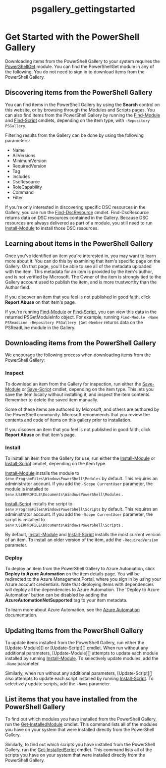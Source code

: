 ﻿---
ms.date:  06/12/2017
contributor:  JKeithB
ms.topic:  conceptual
keywords:  gallery,powershell,cmdlet,psgallery
title:  psgallery_gettingstarted
---
# Get Started with the PowerShell Gallery

Downloading items from the PowerShell Gallery to your system requires the
[PowerShellGet](/powershell/module/powershellget) module. You can find the PowerShellGet module in
any of the following. You do not need to sign in to download items from the PowerShell Gallery.

## Discovering items from the PowerShell Gallery

You can find items in the PowerShell Gallery by using the **Search** control on this website, or by
browsing through the Modules and Scripts pages. You can also find items from the PowerShell Gallery
by running the [Find-Module][] and [Find-Script][] cmdlets, depending on the item type, with
`-Repository PSGallery`.

Filtering results from the Gallery can be done by using the following parameters:

- Name
- AllVersions
- MinimumVersion
- RequiredVersion
- Tag
- Includes
- DscResource
- RoleCapability
- Command
- Filter

If you're only interested in discovering specific DSC resources in the Gallery, you can run the
[Find-DscResource] cmdlet. Find-DscResource returns data on DSC resources contained in the Gallery.
Because DSC resources are always delivered as part of a module, you still need to run
[Install-Module][] to install those DSC resources.

## Learning about items in the PowerShell Gallery

Once you've identified an item you're interested in, you may want to learn more about it. You can
do this by examining that item's specific page on the Gallery. On that page, you'll be able to see
all of the metadata uploaded with the item. This metadata for an item is provided by the item's
author, and is not verified by Microsoft. The Owner of the item is strongly tied to the Gallery
account used to publish the item, and is more trustworthy than the Author field.

If you discover an item that you feel is not published in good faith, click **Report Abuse** on
that item's page.

If you're running [Find-Module][] or [Find-Script][], you can view this data in the returned
PSGetModuleInfo object. For example, running
`Find-Module -Name PSReadLine -Repository PSGallery |Get-Member`
returns data on the PSReadLine module in the Gallery.

## Downloading items from the PowerShell Gallery

We encourage the following process when downloading items from the PowerShell Gallery:

### Inspect

To download an item from the Gallery for inspection, run either the [Save-Module][] or
[Save-Script][] cmdlet, depending on the item type. This lets you save the item locally without
installing it, and inspect the item contents. Remember to delete the saved item manually.

Some of these items are authored by Microsoft, and others are authored by the PowerShell community.
Microsoft recommends that you review the contents and code of items on this gallery prior to
installation.

If you discover an item that you feel is not published in good faith, click **Report Abuse** on
that item's page.

### Install

To install an item from the Gallery for use, run either the [Install-Module][] or
[Install-Script][] cmdlet, depending on the item type.

[Install-Module][] installs the module to `$env:ProgramFiles\WindowsPowerShell\Modules` by default.
This requires an administrator account. If you add the `-Scope CurrentUser` parameter, the module
is installed to `$env:USERPROFILE\Documents\WindowsPowerShell\Modules` .

[Install-Script][] installs the script to `$env:ProgramFiles\WindowsPowerShell\Scripts` by default.
This requires an administrator account. If you add the `-Scope CurrentUser` parameter, the script
is installed to `$env:USERPROFILE\Documents\WindowsPowerShell\Scripts` .

By default, [Install-Module][] and [Install-Script][] installs the most current version of an item.
To install an older version of the item, add the `-RequiredVersion` parameter.

### Deploy

To deploy an item from the PowerShell Gallery to Azure Automation, click **Deploy to Azure
Automation** on the item details page. You will be redirected to the Azure Management Portal, where
you sign in by using your Azure account credentials. Note that deploying items with dependencies
will deploy all the dependencies to Azure Automation. The 'Deploy to Azure Automation' button can
be disabled by adding the **AzureAutomationNotSupported** tag to your item metadata.

To learn more about Azure Automation, see the [Azure Automation](/azure/automation) documentation.

## Updating items from the PowerShell Gallery

To update items installed from the PowerShell Gallery, run either the [Update-Module][] or
[Update-Script][] cmdlet. When run without any additional parameters, [Update-Module][] attempts to
update each module installed by running [Install-Module][]. To selectively update modules, add the
`-Name` parameter.

Similarly, when run without any additional parameters, [Update-Script][] also attempts to update
each script installed by running [Install-Script][]. To selectively update scripts, add the `-Name`
parameter.

## List items that you have installed from the PowerShell Gallery

To find out which modules you have installed from the PowerShell Gallery, run the
[Get-InstalledModule][] cmdlet. This command lists all of the modules you have on your system that
were installed directly from the PowerShell Gallery.

Similarly, to find out which scripts you have installed from the PowerShell Gallery, run the
[Get-InstalledScript][] cmdlet. This command lists all of the scripts you have on your system that
were installed directly from the PowerShell Gallery.

[Find-DscResource]: /powershell/module/powershellget/Find-DscResource
[Find-Module]: /powershell/module/powershellget/Find-Module
[Find-Script]: /powershell/module/powershellget/Find-Script
[Get-InstalledModule]: /powershell/module/powershellget/Get-InstalledModule
[Get-InstalledScript]: /powershell/module/powershellget/Get-InstalledScript
[Install-Module]: /powershell/module/powershellget/Install-Module
[Install-Script]: /powershell/module/powershellget/Install-Script
[Publish-Module]: /powershell/module/powershellget/Publish-Module
[Publish-Script]: /powershell/module/powershellget/Publish-Script
[Register-PSRepository]: /powershell/module/powershellget/Register-Repository
[Save-Module]: /powershell/module/powershellget/Save-Module
[Save-Script]: /powershell/module/powershellget/Save-Script